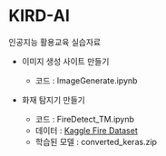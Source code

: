 # KIRD-AI

인공지능 활용교육 실습자료

* 이미지 생성 사이트 만들기
    * 코드 : ImageGenerate.ipynb

* 화재 탐지기 만들기
    * 코드 : FireDetect_TM.ipynb
    * 데이터 : [Kaggle Fire Dataset](https://www.kaggle.com/datasets/phylake1337/fire-dataset/download?datasetVersionNumber=1)
    * 학습된 모델 : converted_keras.zip
   
